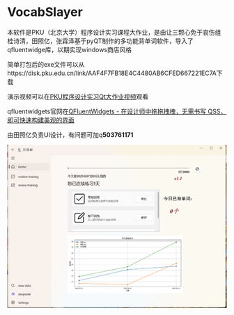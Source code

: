 # VocabSlayer

本软件是PKU（北京大学）程序设计实习课程大作业，是由让三颗心免于哀伤组桂诗清，田照亿，张霖泽基于pyQT制作的多功能背单词软件，导入了qfluentwidge库，以期实现windows商店风格

简单打包后的exe文件可以从https://disk.pku.edu.cn/link/AAF4F7FB18E4C4480AB6CFED667221EC7A下载

演示视频可以在[PKU程序设计实习Qt大作业视频](https://www.bilibili.com/video/BV1zL7Pz6EQ8?vd_source=160d57a63e0ce219c87cdcdf1188c38a)观看

qfluentwidgets官网在[QFluentWidgets - 在设计师中拖拖拽拽，无需书写 QSS，即可快速构建美观的界面](https://qfluentwidgets.com/zh/)

由田照亿负责UI设计，有问题可加q**503761171**

![image-20250703154423181](https://raw.githubusercontent.com/Zhaoyi-Tian/VocabSlayer/refs/heads/main/images/image-20250703154423181.png)

